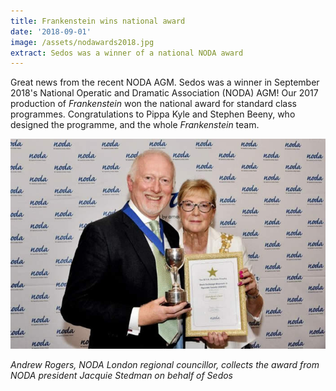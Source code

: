 ```yaml
---
title: Frankenstein wins national award
date: '2018-09-01'
image: /assets/nodawards2018.jpg
extract: Sedos was a winner of a national NODA award
---
```

Great news from the recent NODA AGM. Sedos was a winner in September 2018's National Operatic and Dramatic Association (NODA) AGM! Our 2017 production of *Frankenstein* won the national award for standard class programmes. Congratulations to Pippa Kyle and Stephen Beeny, who designed the programme, and the whole *Frankenstein* team.

![](/assets/nodawards2018.jpg)

*Andrew Rogers, NODA London regional councillor, collects the award from NODA president Jacquie Stedman on behalf of Sedos*